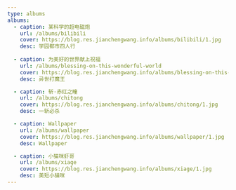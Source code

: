 ```yaml
---
type: albums
albums:
  - caption: 某科学的超电磁炮
    url: /albums/bilibili
    cover: https://blog.res.jianchengwang.info/albums/bilibili/1.jpg
    desc: 学园都市四人行
 
  - caption: 为美好的世界献上祝福
    url: /albums/blessing-on-this-wonderful-world
    cover: https://blog.res.jianchengwang.info/albums/blessing-on-this-wonderful-world/1.jpg
    desc: 异世打魔王

  - caption: 斩·赤红之瞳
    url: /albums/chitong
    cover: https://blog.res.jianchengwang.info/albums/chitong/1.jpg
    desc: 一斩必杀

  - caption: Wallpaper
    url: /albums/wallpaper
    cover: https://blog.res.jianchengwang.info/albums/wallpaper/1.jpg
    desc: Wallpaper

  - caption: 小猫咪虾哥
    url: /albums/xiage
    cover: https://blog.res.jianchengwang.info/albums/xiage/1.jpg
    desc: 美短小猫咪
---
```

